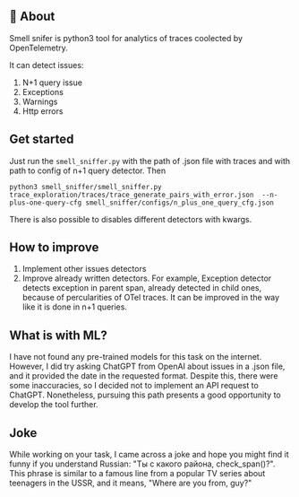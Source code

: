 ## 👋 About
Smell snifer is python3 tool for analytics of traces coolected by OpenTelemetry.

It can detect issues:
1. N+1 query issue
2. Exceptions
3. Warnings
4. Http errors

## Get started
Just run the ```smell_sniffer.py``` with the path of .json file with traces and with path to config of n+1 query detector. Then

```python3 smell_sniffer/smell_sniffer.py trace_exploration/traces/trace_generate_pairs_with_error.json  --n-plus-one-query-cfg smell_sniffer/configs/n_plus_one_query_cfg.json```

There is also possible to disables different detectors with kwargs.

## How to improve
1. Implement other issues detectors
2. Improve already written detectors. For example, Exception detector detects exception in parent span, already detected in child ones, because of percularities of OTel traces. It can be improved in the way like it is done in n+1 queries.

## What is with ML?
I have not found any pre-trained models for this task on the internet. However, I did try asking ChatGPT from OpenAI about issues in a .json file, and it provided the date in the requested format. Despite this, there were some inaccuracies, so I decided not to implement an API request to ChatGPT. Nonetheless, pursuing this path presents a good opportunity to develop the tool further.

## Joke 
While working on your task, I came across a joke and hope you might find it funny if you understand Russian: "Ты с какого района, check_span()?". This phrase is similar to a famous line from a popular TV series about teenagers in the USSR, and it means, "Where are you from, guy?"